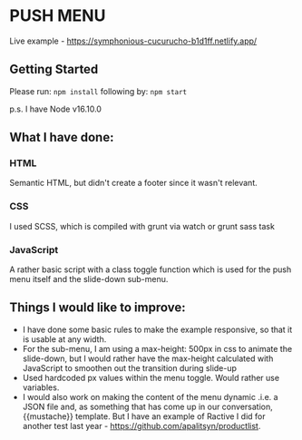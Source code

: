 # PUSH MENU

Live example - https://symphonious-cucurucho-b1d1ff.netlify.app/

## Getting Started
Please run:
`npm install`
following by:
`npm start`

p.s. I have Node v16.10.0

## What I have done:

### HTML
Semantic HTML, but didn't create a footer since it wasn't relevant.

### CSS
I used SCSS, which is compiled with grunt via watch or grunt sass task

### JavaScript
A rather basic script with a class toggle function which is used for the push menu itself and the slide-down sub-menu.

## Things I would like to improve:
- I have done some basic rules to make the example responsive, so that it is usable at any width.
- For the sub-menu, I am using a max-height: 500px in css to animate the slide-down, but I would rather have the max-height calculated with JavaScript to smoothen out the transition during slide-up
- Used hardcoded px values within the menu toggle. Would rather use variables.
- I would also work on making the content of the menu dynamic .i.e. a JSON file and, as something that has come up in our conversation, {{mustache}} template. But I have an example of Ractive I did for another test last year - https://github.com/apalitsyn/productlist.
